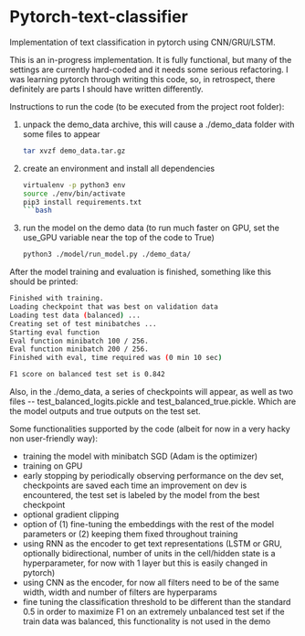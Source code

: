 # Pytorch-text-classifier
Implementation of text classification in pytorch using CNN/GRU/LSTM.

This is an in-progress implementation. It is fully functional, but  many of the settings are 
currently hard-coded and it needs some serious refactoring. I was learning pytorch through
writing this code, so, in retrospect, there definitely are parts I should have written differently.

Instructions to run the code (to be executed from the project root folder):
1) unpack the demo_data archive, this will cause a ./demo_data folder with some files to appear
   ```bash
   tar xvzf demo_data.tar.gz
   ```
2) create an environment and install all dependencies
   ```bash
   virtualenv -p python3 env
   source ./env/bin/activate
   pip3 install requirements.txt
   ```bash
3) run the model on the demo data (to run much faster on GPU, set the use_GPU variable near the top of the code to True)
   ```bash
   python3 ./model/run_model.py ./demo_data/
   ```
 After the model training and evaluation is finished, something like this should be printed:

```bash
Finished with training.
Loading checkpoint that was best on validation data
Loading test data (balanced) ...
Creating set of test minibatches ...
Starting eval function
Eval function minibatch 100 / 256.
Eval function minibatch 200 / 256.
Finished with eval, time required was (0 min 10 sec) 

F1 score on balanced test set is 0.842

```


Also, in the ./demo_data, a series of checkpoints will appear, as well as two files -- test_balanced_logits.pickle and test_balanced_true.pickle. Which are the model outputs and true outputs on the test set.

Some functionalities supported by the code (albeit for now in a very hacky non user-friendly way):
- training the model with minibatch SGD (Adam is the optimizer)
- training on GPU
- early stopping by periodically observing performance on the dev set, checkpoints are saved each time an improvement on dev is encountered, the test set is labeled by the model from the best checkpoint
- optional gradient clipping
- option of (1) fine-tuning the embeddings with the rest of the model parameters or (2) keeping them fixed throughout training
- using RNN as the encoder to get text representations (LSTM or GRU, optionally bidirectional, number of units in the cell/hidden state is a hyperparameter, for now with 1 layer but this is easily changed in pytorch)
- using CNN as the encoder, for now all filters need to be of the same width, width and number of filters are hyperparams
- fine tuning the classification threshold to be different than the standard 0.5 in order to maximize F1 on an extremely unbalanced test set if the train data was balanced, this functionality is not used in the demo
